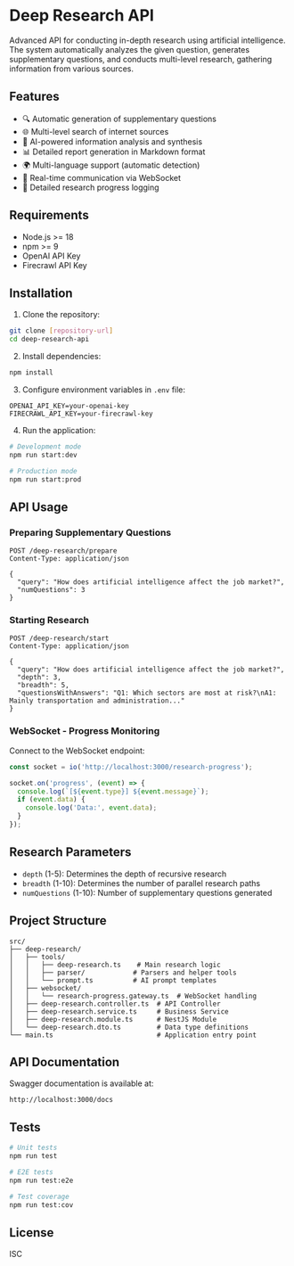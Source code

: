 # Deep Research API

Advanced API for conducting in-depth research using artificial intelligence. The system automatically analyzes the given question, generates supplementary questions, and conducts multi-level research, gathering information from various sources.

## Features

- 🔍 Automatic generation of supplementary questions
- 🌐 Multi-level search of internet sources
- 🤖 AI-powered information analysis and synthesis
- 📊 Detailed report generation in Markdown format
- 🌍 Multi-language support (automatic detection)
- 📡 Real-time communication via WebSocket
- 📝 Detailed research progress logging

## Requirements

- Node.js >= 18
- npm >= 9
- OpenAI API Key
- Firecrawl API Key

## Installation

1. Clone the repository:
```bash
git clone [repository-url]
cd deep-research-api
```

2. Install dependencies:
```bash
npm install
```

3. Configure environment variables in `.env` file:
```env
OPENAI_API_KEY=your-openai-key
FIRECRAWL_API_KEY=your-firecrawl-key
```

4. Run the application:
```bash
# Development mode
npm run start:dev

# Production mode
npm run start:prod
```

## API Usage

### Preparing Supplementary Questions

```http
POST /deep-research/prepare
Content-Type: application/json

{
  "query": "How does artificial intelligence affect the job market?",
  "numQuestions": 3
}
```

### Starting Research

```http
POST /deep-research/start
Content-Type: application/json

{
  "query": "How does artificial intelligence affect the job market?",
  "depth": 3,
  "breadth": 5,
  "questionsWithAnswers": "Q1: Which sectors are most at risk?\nA1: Mainly transportation and administration..."
}
```

### WebSocket - Progress Monitoring

Connect to the WebSocket endpoint:
```javascript
const socket = io('http://localhost:3000/research-progress');

socket.on('progress', (event) => {
  console.log(`[${event.type}] ${event.message}`);
  if (event.data) {
    console.log('Data:', event.data);
  }
});
```

## Research Parameters

- `depth` (1-5): Determines the depth of recursive research
- `breadth` (1-10): Determines the number of parallel research paths
- `numQuestions` (1-10): Number of supplementary questions generated

## Project Structure

```
src/
├── deep-research/
│   ├── tools/
│   │   ├── deep-research.ts    # Main research logic
│   │   ├── parser/            # Parsers and helper tools
│   │   └── prompt.ts          # AI prompt templates
│   ├── websocket/
│   │   └── research-progress.gateway.ts  # WebSocket handling
│   ├── deep-research.controller.ts  # API Controller
│   ├── deep-research.service.ts     # Business Service
│   ├── deep-research.module.ts      # NestJS Module
│   └── deep-research.dto.ts         # Data type definitions
└── main.ts                          # Application entry point
```

## API Documentation

Swagger documentation is available at:
```
http://localhost:3000/docs
```

## Tests

```bash
# Unit tests
npm run test

# E2E tests
npm run test:e2e

# Test coverage
npm run test:cov
```

## License

ISC
